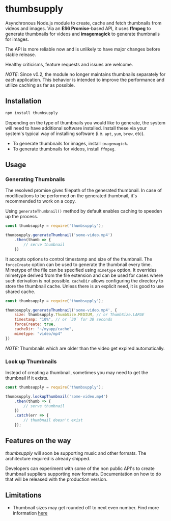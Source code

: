 # thumbsupply
Asynchronous Node.js module to create, cache and fetch thumbnails from
videos and images. Via an **ES6 Promise**-based API, it uses **ffmpeg** to generate
thumbnails for videos and **imagemagick** to generate thumbnails for images.

The API is more reliable now and is unlikely to have major changes before stable release.

Healthy criticisms, feature requests and issues are welcome.

*NOTE*: Since v0.2, the module no longer maintains thumbnails separately
for each application. This behavior is intended to improve the performance
and utilize caching as far as possible.

## Installation

```bash
npm install thumbsupply
```

Depending on the type of thumbnails you would like to generate, the system
will need to have additional software installed. Install these via your system's
typical way of installing software (i.e. `apt`, `yum`, `brew`, etc).
* To generate thumbnails for images, install `imagemagick`.
* To generate thumbnails for videos, install `ffmpeg`.

## Usage

### Generating Thumbnails

The resolved promise gives filepath of the generated thumbnail. In case
of modifications to be performed on the generated thumbnail, it's
recommended to work on a copy.

Using `generateThumbnail()` method by default enables caching to speeden
up the process.

```javascript
const thumbsupply = require('thumbsupply');

thumbsupply.generateThumbnail('some-video.mp4')
    .then(thumb => {
        // serve thumbnail
    })
```

It accepts options to control timestamp and size of the thumbnail. The
`forceCreate` option can be used to generate the thumbnail every 
time. Mimetype of the file can be specified using `mimetype` 
option. It overrides mimetype derived from the file extension and 
can be used for cases where such derivation is not possible. `cacheDir` 
allows configuring the directory to store the thumbnail cache. Unless 
there is an explicit need, it is good to use shared cache.

```javascript
const thumbsupply = require('thumbsupply');

thumbsupply.generateThumbnail('some-video.mp4', {
    size: thumbsupply.ThumbSize.MEDIUM, // or ThumbSize.LARGE
    timestamp: "10%", // or `30` for 30 seconds
    forceCreate: true,
    cacheDir: "~/myapp/cache",
    mimetype: "video/mp4"
})
```

*NOTE:* Thumbnails which are older than the video get expired
automatically.

### Look up Thumbnails

Instead of creating a thumbnail, sometimes you may need to get the
thumbnail if it exists.

```javascript
const thumbsupply = require('thumbsupply');

thumbsupply.lookupThumbnail('some-video.mp4')
    .then(thumb => {
        // serve thumbnail
    })
    .catch(err => {
        // thumbnail doesn't exist
    });
```

## Features on the way

_thumbsupply_ will soon be supporting music and other formats. The
architecture required is already shipped.

Developers can experiment with some of the non public API's to create
thumbnail suppliers supporting new formats. Documentation on how to do
that will be released with the production version.

## Limitations

+ Thumbnail sizes may get rounded off to next even number. Find more information [here](https://github.com/fluent-ffmpeg/node-fluent-ffmpeg/issues/910)
